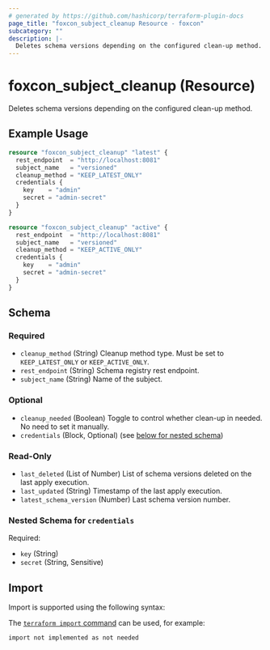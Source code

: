 ```yaml
---
# generated by https://github.com/hashicorp/terraform-plugin-docs
page_title: "foxcon_subject_cleanup Resource - foxcon"
subcategory: ""
description: |-
  Deletes schema versions depending on the configured clean-up method.
---
```


# foxcon_subject_cleanup (Resource)

Deletes schema versions depending on the configured clean-up method.

## Example Usage

```terraform
resource "foxcon_subject_cleanup" "latest" {
  rest_endpoint  = "http://localhost:8081"
  subject_name   = "versioned"
  cleanup_method = "KEEP_LATEST_ONLY"
  credentials {
    key    = "admin"
    secret = "admin-secret"
  }
}

resource "foxcon_subject_cleanup" "active" {
  rest_endpoint  = "http://localhost:8081"
  subject_name   = "versioned"
  cleanup_method = "KEEP_ACTIVE_ONLY"
  credentials {
    key    = "admin"
    secret = "admin-secret"
  }
}
```

<!-- schema generated by tfplugindocs -->
## Schema

### Required

- `cleanup_method` (String) Cleanup method type. Must be set to `KEEP_LATEST_ONLY` or `KEEP_ACTIVE_ONLY`.
- `rest_endpoint` (String) Schema registry rest endpoint.
- `subject_name` (String) Name of the subject.

### Optional

- `cleanup_needed` (Boolean) Toggle to control whether clean-up in needed. No need to set it manually.
- `credentials` (Block, Optional) (see [below for nested schema](#nestedblock--credentials))

### Read-Only

- `last_deleted` (List of Number) List of schema versions deleted on the last apply execution.
- `last_updated` (String) Timestamp of the last apply execution.
- `latest_schema_version` (Number) Last schema version number.

<a id="nestedblock--credentials"></a>
### Nested Schema for `credentials`

Required:

- `key` (String)
- `secret` (String, Sensitive)

## Import

Import is supported using the following syntax:

The [`terraform import` command](https://developer.hashicorp.com/terraform/cli/commands/import) can be used, for example:

```shell
import not implemented as not needed
```

